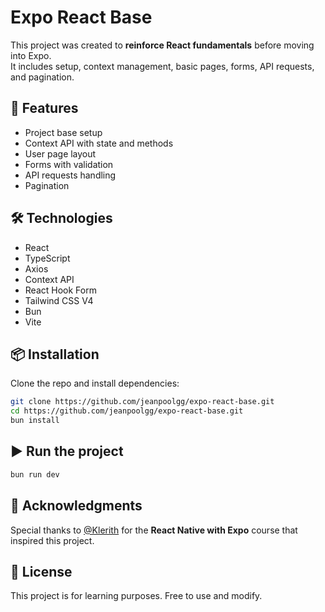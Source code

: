 # Expo React Base

This project was created to **reinforce React fundamentals** before moving into Expo.  
It includes setup, context management, basic pages, forms, API requests, and pagination.

## 🚀 Features
- Project base setup
- Context API with state and methods
- User page layout
- Forms with validation
- API requests handling
- Pagination

## 🛠️ Technologies
- React
- TypeScript
- Axios
- Context API
- React Hook Form
- Tailwind CSS V4
- Bun
- Vite

## 📦 Installation
Clone the repo and install dependencies:

```bash
git clone https://github.com/jeanpoolgg/expo-react-base.git
cd https://github.com/jeanpoolgg/expo-react-base.git
bun install
```

## ▶️ Run the project
```bash
bun run dev
```

## 🙏 Acknowledgments
Special thanks to [@Klerith](https://github.com/Klerith) for the **React Native with Expo** course that inspired this project.


## 📜 License
This project is for learning purposes. Free to use and modify.


